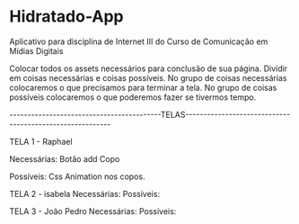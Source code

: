 # Hidratado-App
Aplicativo para disciplina de Internet III do Curso de Comunicação em Mídias Digitais

Colocar todos os assets necessários para conclusão de sua página.
Dividir em coisas necessárias e coisas possíveis. 
No grupo de coisas necessárias colocaremos o que precisamos para terminar a tela.
No grupo de coisas possíveis colocaremos o que poderemos fazer se tivermos tempo.


------------------------------------------TELAS---------------------------------------------------------

TELA 1 - Raphael

Necessárias:
Botão add Copo

Possíveis:
Css Animation nos copos.


TELA 2 - isabela
Necessárias:
Possíveis:



TELA 3 - João Pedro
Necessárias:
Possíveis:
